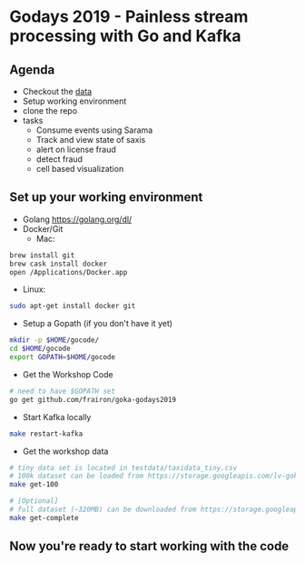 # Godays 2019 - Painless stream processing with Go and Kafka

## Agenda
* Checkout the [data](https://github.com/frairon/goka-godays2019/blob/master/testdata/README.md)
* Setup working environment
* clone the repo
* tasks
  * Consume events using Sarama
  * Track and view state of saxis
  * alert on license fraud
  * detect fraud
  * cell based visualization

## Set up your working environment

* Golang https://golang.org/dl/
* Docker/Git
  * Mac:
```bash
brew install git
brew cask install docker
open /Applications/Docker.app
```

  * Linux:
```bash
sudo apt-get install docker git
```

* Setup a Gopath (if you don't have it yet)
```bash
mkdir -p $HOME/gocode/
cd $HOME/gocode
export GOPATH=$HOME/gocode
```

* Get the Workshop Code
```bash
# need to have $GOPATH set
go get github.com/frairon/goka-godays2019
```

* Start Kafka locally
```bash
make restart-kafka
```

* Get the workshop data
```bash
# tiny data set is located in testdata/taxidata_tiny.csv
# 100k dataset can be loaded from https://storage.googleapis.com/lv-goka-godays2019/taxidata_100k.csv
make get-100

# [Optional]
# full dataset (~320MB) can be downloaded from https://storage.googleapis.com/lv-goka-godays2019/taxidata_complete.csv
make get-complete
```



## Now you're ready to start working with the code
